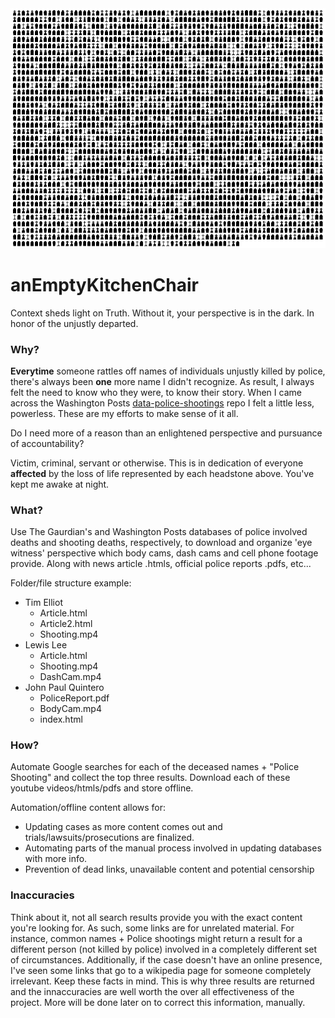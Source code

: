 <img src='https://github.com/BiTinerary/anEmptyKitchenChair/blob/master/Graveyard/Cemetery.png'>

# anEmptyKitchenChair
Context sheds light on Truth. Without it, your perspective is in the dark. In honor of the unjustly departed.

### Why?

**Everytime** someone rattles off names of individuals unjustly killed by police, there's always been **one** more name I didn't recognize. As result, I always felt the need to know who they were, to know their story. When I came across the Washington Posts [data-police-shootings](https://github.com/washingtonpost/data-police-shootings) repo I felt a little less, powerless. These are my efforts to make sense of it all.

Do I need more of a reason than an enlightened perspective and pursuance of accountability?

Victim, criminal, servant or otherwise. This is in dedication of everyone **affected** by the loss of life represented by each headstone above. You've kept me awake at night.

### What?
Use The Gaurdian's and Washington Posts databases of police involved deaths and shooting deaths, respectively, to download and organize 'eye witness' perspective which body cams, dash cams and cell phone footage provide. Along with news article .htmls, official police reports .pdfs, etc...  
  
Folder/file structure example:
* Tim Elliot
  * Article.html
  * Article2.html
  * Shooting.mp4
* Lewis Lee
  * Article.html
  * Shooting.mp4
  * DashCam.mp4
* John Paul Quintero
  * PoliceReport.pdf
  * BodyCam.mp4
  * index.html

### How?
Automate Google searches for each of the deceased names + "Police Shooting" and collect the top three results. Download each of these youtube videos/htmls/pdfs and store offline.

Automation/offline content allows for:
* Updating cases as more content comes out and trials/lawsuits/prosecutions are finalized.
* Automating parts of the manual process involved in updating databases with more info.
* Prevention of dead links, unavailable content and potential censorship

### Inaccuracies
Think about it, not all search results provide you with the exact content you're looking for. As such, some links are for unrelated material. For instance, common names + Police shootings might return a result for a different person (not killed by police) involved in a completely different set of circumstances. Additionally, if the case doesn't have an online presence, I've seen some links that go to a wikipedia page for someone completely irrelevant. Keep these facts in mind. This is why three results are returned and the innaccuracies are well worth the over all effectiveness of the project. More will be done later on to correct this information, manually.
